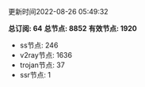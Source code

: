 更新时间2022-08-26 05:49:32

**总订阅: 64**
**总节点: 8852**
**有效节点: 1920**
- ss节点: 246
- v2ray节点: 1636
- trojan节点: 37
- ssr节点: 1
